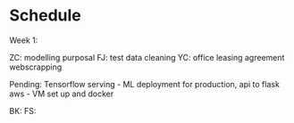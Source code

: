 # Schedule
Week 1:

ZC: modelling purposal
FJ: test data cleaning
YC: office leasing agreement webscrapping

Pending:
Tensorflow serving -  ML deployment for production, api to flask
aws - VM set up and docker

BK:
FS:

